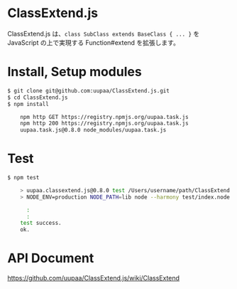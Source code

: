 ClassExtend.js
=========

ClassExtend.js は、`class SubClass extends BaseClass { ... }` を JavaScript の上で実現する Function#extend を拡張します。

# Install, Setup modules

```sh
$ git clone git@github.com:uupaa/ClassExtend.js.git
$ cd ClassExtend.js
$ npm install

    npm http GET https://registry.npmjs.org/uupaa.task.js
    npm http 200 https://registry.npmjs.org/uupaa.task.js
    uupaa.task.js@0.8.0 node_modules/uupaa.task.js
```

# Test

```sh
$ npm test

    > uupaa.classextend.js@0.8.0 test /Users/username/path/ClassExtend.js
    > NODE_ENV=production NODE_PATH=lib node --harmony test/index.node.js; open test/index.html

      :
      :
    test success.
    ok.
```

# API Document

https://github.com/uupaa/ClassExtend.js/wiki/ClassExtend
